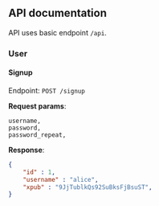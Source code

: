 ## API documentation

API uses basic endpoint `/api`.  

### User
#### Signup

Endpoint: `POST /signup` 

**Request params**:
```
username,
password,
password_repeat,
``` 

**Response**:
```json
{
    "id" : 1,
    "username" : "alice",
    "xpub" : "9JjTublkQs92SuBksFjBsuST",
}
```
